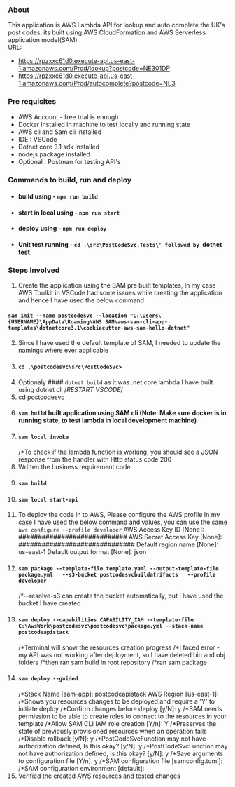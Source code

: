 ### About
This application is AWS Lambda API for lookup and auto complete the UK's post codes. its built using AWS CloudFormation and AWS Serverless application model(SAM)  
URL: 
* https://rpzxxc61d0.execute-api.us-east-1.amazonaws.com/Prod/lookup?postcode=NE301DP
* https://rpzxxc61d0.execute-api.us-east-1.amazonaws.com/Prod/autocomplete?postcode=NE3

### Pre requisites  
* AWS Account - free trial is enough
* Docker installed in machine to test locally and running state 
* AWS cli and Sam cli installed
* IDE : VSCode 
* Dotnet core 3.1 sdk installed 
* nodejs package installed
* Optional : Postman for testing API's
### Commands to build, run and deploy
 * #### build using - `npm run build`
 * #### start in local using - `npm run start`
 * #### deploy using - `npm run deploy`
 * #### Unit test running - `cd .\src\PostCodeSvc.Tests\' followed by `dotnet test`

### Steps Involved
1) Create the application using the SAM pre built templates, In my case AWS Toolkit in VSCode had some issues while creating the application and hence I have used the below command 
#### `sam init --name postcodesvc --location "C:\Users\{USERNAME}\AppData\Roaming\AWS SAM\aws-sam-cli-app-templates\dotnetcore3.1\cookiecutter-aws-sam-hello-dotnet"`
2) Since I have used the default template of SAM, I needed to update the namings where ever applicable 
3) #### `cd .\postcodesvc\src\PostCodeSvc>` 
4) Optionaly #### `dotnet build` as it was .net core lambda I have built using dotnet cli
    /*RESTART VSCODE*/
5) cd postcodesvc
6) #### `sam build` built application using SAM cli (Note: Make sure docker is in running state, to test lambda in local development machine)
7) #### `sam local invoke` 
    /*To check if the lambda function is working, you should see a JSON response from the handler with Http status code 200 
8) Written the business requirement code 
9) #### `sam build`
10) #### `sam local start-api`
11) To deploy the code in to AWS, Please configure the AWS profile 
        In my case I have used the below command and values, you can use the same 
        `aws configure --profile developer`
        AWS Access Key ID [None]: ############################
        AWS Secret Access Key [None]: ##############################
        Default region name [None]: us-east-1
        Default output format [None]: json
12) #### `sam package --template-file template.yaml --output-template-file package.yml   --s3-bucket postcodesvcbuildatrifacts   --profile developer`
    /*--resolve-s3 can create the bucket automatically, but I have used the bucket I have created 
13) #### `sam deploy --capabilities CAPABILITY_IAM --template-file C:\AwsWork\postcodesvc\postcodesvc\package.yml --stack-name postcodeapistack`
    /*Terminal will show the resources creation progress 
    /*I faced error - my API was not working after deployment, so I have deleted bin and obj folders
    /*then ran sam build in root repository 
    /*ran sam package
14) #### `sam deploy --guided`
    /*Stack Name [sam-app]: postcodeapistack
        AWS Region [us-east-1]: 
        /*Shows you resources changes to be deployed and require a 'Y' to initiate deploy
        /*Confirm changes before deploy [y/N]: y
        /*SAM needs permission to be able to create roles to connect to the resources in your template
        /*Allow SAM CLI IAM role creation [Y/n]: Y
        /*Preserves the state of previously provisioned resources when an operation fails
        /*Disable rollback [y/N]: y
        /*PostCodeSvcFunction may not have authorization defined, Is this okay? [y/N]: y
        /*PostCodeSvcFunction may not have authorization defined, Is this okay? [y/N]: y
        /*Save arguments to configuration file [Y/n]: y
        /*SAM configuration file [samconfig.toml]: 
        /*SAM configuration environment [default]: 
   15) Verified the created AWS resources and tested changes
